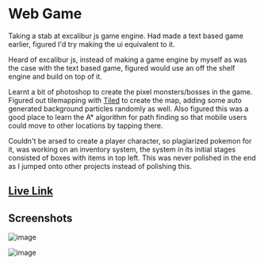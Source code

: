 # Web Game

Taking a stab at excalibur js game engine. Had made a text based game earlier, figured I'd try making the ui equivalent to it. 

Heard of excalibur js, instead of making a game engine by myself as was the case with the text based game, figured would use an off the shelf engine and build on top of it.

Learnt a bit of photoshop to create the pixel monsters/bosses in the game. Figured out tilemapping with [Tiled](https://www.mapeditor.org/) to create the map, adding some auto generated background particles randomly as well. Also figured this was a good place to learn the A\* algorithm for path finding so that mobile users could move to other locations by tapping there.

Couldn't be arsed to create a player character, so plagiarized pokemon for it, was working on an inventory system, the system in its initial stages consisted of boxes with items in top left. This was never polished in the end as I jumped onto other projects instead of polishing this.   

## [Live Link](https://moonblade.github.io/WebGame/)

## Screenshots

![image](https://user-images.githubusercontent.com/9362269/120074089-e39a7c80-c0b8-11eb-9115-676229152c05.png)

![image](https://user-images.githubusercontent.com/9362269/120074150-1ba1bf80-c0b9-11eb-90f7-730b89762af2.png)

